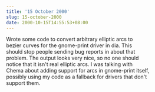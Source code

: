 ```yaml
---
title: '15 October 2000'
slug: 15-october-2000
date: 2000-10-15T14:55:53+08:00
---
```


Wrote some code to convert arbitrary elliptic arcs to\
bezier curves for the gnome-print driver in dia. This\
should stop people sending bug reports in about that\
problem. The output looks very nice, so no one should\
notice that it isn\'t real elliptic arcs. I was talking with\
Chema about adding support for arcs in gnome-print itself,\
possibly using my code as a fallback for drivers that don\'t\
support them.
